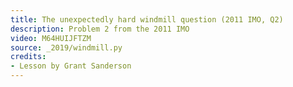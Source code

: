 ```yaml
---
title: The unexpectedly hard windmill question (2011 IMO, Q2)
description: Problem 2 from the 2011 IMO
video: M64HUIJFTZM
source: _2019/windmill.py
credits:
- Lesson by Grant Sanderson
---
```


